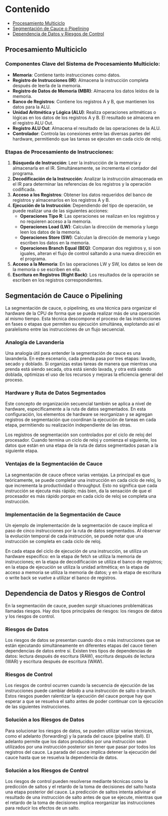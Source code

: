 # Contenido

- [Procesamiento Multiciclo](#procesamiento-multiciclo)
- [Segmentación de Cauce o Pipelining](#segmentacion-de-cauce)
- [Dependencia de Datos y Riesgos de Control](#dependencia-de-datos-y-riesgos-de-control)

## Procesamiento Multiciclo

### Componentes Clave del Sistema de Procesamiento Multiciclo:

- **Memoria**: Contiene tanto instrucciones como datos.
- **Registro de Instrucciones (IR)**: Almacena la instrucción completa después de leerla de la memoria.
- **Registro de Datos de Memoria (MBR)**: Almacena los datos leídos de la memoria.
- **Banco de Registros**: Contiene los registros A y B, que mantienen los datos para la ALU.
- **Unidad Aritmética y Lógica (ALU)**: Realiza operaciones aritméticas o lógicas en los datos de los registros A y B. El resultado se almacena en el registro ALU Out.
- **Registro ALU Out**: Almacena el resultado de las operaciones de la ALU.
- **Controlador**: Controla las conexiones entre las diversas partes del hardware, permitiendo que las tareas se ejecuten en cada ciclo de reloj.

### Etapas de Procesamiento de Instrucciones:

1. **Búsqueda de Instrucción**: Leer la instrucción de la memoria y almacenarla en el IR. Simultáneamente, se incrementa el contador del programa.
2. **Decodificación de la Instrucción**: Analizar la instrucción almacenada en el IR para determinar las referencias de los registros y la operación codificada.
3. **Acceso a los Registros**: Obtener los datos requeridos del banco de registros y almacenarlos en los registros A y B.
4. **Ejecución de la Instrucción**: Dependiendo del tipo de operación, se puede realizar una de las siguientes acciones:
    - **Operaciones Tipo R**: Las operaciones se realizan en los registros y no requieren acceso a la memoria.
    - **Operaciones Load (LW)**: Calculan la dirección de memoria y luego leen los datos de la memoria.
    - **Operaciones Store (SW)**: Calculan la dirección de memoria y luego escriben los datos en la memoria.
    - **Operaciones Branch Equal (BEQ)**: Comparan dos registros y, si son iguales, alteran el flujo de control saltando a una nueva dirección en el programa.
5. **Acceso a la Memoria**: En las operaciones LW y SW, los datos se leen de la memoria o se escriben en ella.
6. **Escritura en Registros (Right Back)**: Los resultados de la operación se escriben en los registros correspondientes.

## Segmentación de Cauce o Pipelining

La segmentación de cauce, o pipelining, es una técnica para organizar el hardware de la CPU de forma que se pueda realizar más de una operación al mismo tiempo. Esta técnica descompone el proceso de las instrucciones en fases o etapas que permiten su ejecución simultánea, explotando así el paralelismo entre las instrucciones de un flujo secuencial.

### Analogía de Lavandería

Una analogía útil para entender la segmentación de cauce es una lavandería. En este escenario, cada prenda pasa por tres etapas: lavado, secado y doblado. Si organizas estas tareas de manera que mientras una prenda está siendo secada, otra está siendo lavada, y otra está siendo doblada, optimizas el uso de los recursos y mejoras la eficiencia general del proceso.

### Hardware y Ruta de Datos Segmentados

Este concepto de organización secuencial también se aplica a nivel de hardware, específicamente a la ruta de datos segmentados. En esta configuración, los elementos de hardware se reorganizan y se agregan registros de segmentación que coordinan la ejecución de tareas en cada etapa, permitiendo su realización independiente de las otras.

Los registros de segmentación son controlados por el ciclo de reloj del procesador. Cuando termina un ciclo de reloj y comienza el siguiente, los datos que están en una etapa de la ruta de datos segmentados pasan a la siguiente etapa.

### Ventajas de la Segmentación de Cauce

La segmentación de cauce ofrece varias ventajas. La principal es que teóricamente, se puede completar una instrucción en cada ciclo de reloj, lo que incrementa la productividad o throughput. Esto no significa que cada instrucción se ejecuta más rápido; más bien, da la sensación de que el procesador es más rápido porque en cada ciclo de reloj se completa una instrucción.

### Implementación de la Segmentación de Cauce

Un ejemplo de implementación de la segmentación de cauce implica el paso de cinco instrucciones por la ruta de datos segmentados. Al observar la evolución temporal de cada instrucción, se puede notar que una instrucción se completa en cada ciclo de reloj.

En cada etapa del ciclo de ejecución de una instrucción, se utiliza un hardware específico: en la etapa de fetch se utiliza la memoria de instrucciones; en la etapa de decodificación se utiliza el banco de registros; en la etapa de ejecución se utiliza la unidad aritmética; en la etapa de acceso a memoria se utiliza la memoria de datos; y en la etapa de escritura o write back se vuelve a utilizar el banco de registros.

## Dependencia de Datos y Riesgos de Control

En la segmentación de cauce, pueden surgir situaciones problemáticas llamadas riesgos. Hay dos tipos principales de riesgos: los riesgos de datos y los riesgos de control.

### Riesgos de Datos

Los riesgos de datos se presentan cuando dos o más instrucciones que se están ejecutando simultáneamente en diferentes etapas del cauce tienen dependencias de datos entre sí. Existen tres tipos de dependencias de datos: lectura después de escritura (RAW), escritura después de lectura (WAR) y escritura después de escritura (WAW).

### Riesgos de Control

Los riesgos de control ocurren cuando la secuencia de ejecución de las instrucciones puede cambiar debido a una instrucción de salto o branch. Estos riesgos pueden ralentizar la ejecución del cauce porque hay que esperar a que se resuelva el salto antes de poder continuar con la ejecución de las siguientes instrucciones.

### Solución a los Riesgos de Datos

Para solucionar los riesgos de datos, se pueden utilizar varias técnicas, como el adelanto (forwarding) y la parada del cauce (pipeline stall). El adelanto permite que los datos producidos por una instrucción sean utilizados por una instrucción posterior sin tener que pasar por todos los registros del cauce. La parada del cauce implica detener la ejecución del cauce hasta que se resuelva la dependencia de datos.

### Solución a los Riesgos de Control

Los riesgos de control pueden resolverse mediante técnicas como la predicción de saltos y el retardo de la toma de decisiones del salto hasta una etapa posterior del cauce. La predicción de saltos intenta adivinar el resultado de una instrucción de salto antes de que se ejecute, mientras que el retardo de la toma de decisiones implica reorganizar las instrucciones para reducir los efectos de un salto.


